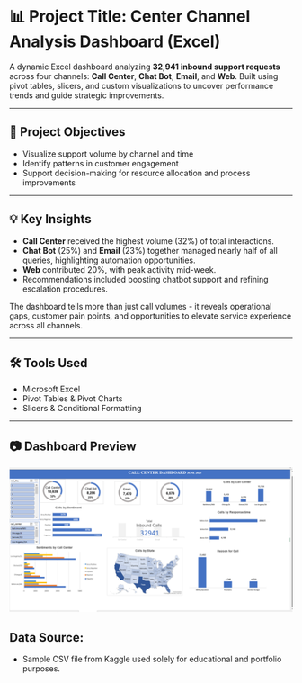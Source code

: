 # 📊  Project Title: Center Channel Analysis Dashboard (Excel)

A dynamic Excel dashboard analyzing **32,941 inbound support requests** across four channels: **Call Center**, **Chat Bot**, **Email**, and **Web**. Built using pivot tables, slicers, and custom visualizations to uncover performance trends and guide strategic improvements.

---

## 🎯 Project Objectives

- Visualize support volume by channel and time
- Identify patterns in customer engagement
- Support decision-making for resource allocation and process improvements

---

## 💡 Key Insights

- **Call Center** received the highest volume (32%) of total interactions.
- **Chat Bot** (25%) and **Email** (23%) together managed nearly half of all queries, highlighting automation opportunities.
- **Web** contributed 20%, with peak activity mid-week.
- Recommendations included boosting chatbot support and refining escalation procedures.

The dashboard tells more than just call volumes - it reveals operational gaps, customer pain points, and opportunities to elevate service experience across all channels.

---

## 🛠️ Tools Used

- Microsoft Excel  
- Pivot Tables & Pivot Charts  
- Slicers & Conditional Formatting  

---

## 📷 Dashboard Preview

![Dashboard Preview](excel%20project.PNG) 


## Data Source: 

- Sample CSV file from Kaggle used solely for educational and portfolio purposes.





